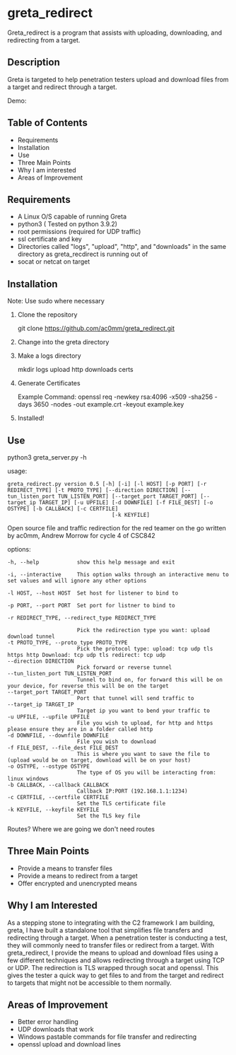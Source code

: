 # greta_redirect

Greta_redirect is a program that assists with uploading, downloading, and redirecting from a target.

## Description

Greta is targeted to help penetration testers upload and download files from a target and redirect through a target.

Demo: <link>

## Table of Contents

  - Requirements
  - Installation
  - Use
  - Three Main Points
  - Why I am interested
  - Areas of Improvement

## Requirements
  - A Linux O/S capable of running Greta
  - python3 ( Tested on python 3.9.2)
  - root permissions (required for UDP traffic)
  - ssl certificate and key
  - Directories called "logs", "upload", "http", and "downloads" in the same directory as greta_recdirect is running out of
  - socat or netcat on target

## Installation

Note: Use sudo where necessary

1. Clone the repository

   git clone https://github.com/ac0mm/greta_redirect.git

2. Change into the greta directory

3. Make a logs directory

     mkdir logs upload http downloads certs

4. Generate Certificates

    Example Command:
       openssl req -newkey rsa:4096 -x509 -sha256 -days 3650 -nodes -out example.crt -keyout example.key
          
5. Installed!

## Use

  python3 greta_server.py -h

  usage: 
  
    greta_redirect.py version 0.5 [-h] [-i] [-l HOST] [-p PORT] [-r REDIRECT_TYPE] [-t PROTO_TYPE] [--direction DIRECTION] [--tun_listen_port TUN_LISTEN_PORT] [--target_port TARGET_PORT] [--target_ip TARGET_IP] [-u UPFILE] [-d DOWNFILE] [-f FILE_DEST] [-o OSTYPE] [-b CALLBACK] [-c CERTFILE]
                                     [-k KEYFILE]

  Open source file and traffic redirection for the red teamer on the go written by ac0mm, Andrew Morrow for cycle 4 of CSC842

  options:
  
    -h, --help            show this help message and exit
    
    -i, --interactive     This option walks through an interactive menu to set values and will ignore any other options
    
    -l HOST, --host HOST  Set host for listener to bind to
    
    -p PORT, --port PORT  Set port for listner to bind to
    
    -r REDIRECT_TYPE, --redirect_type REDIRECT_TYPE
    
                          Pick the redirection type you want: upload download tunnel
    -t PROTO_TYPE, --proto_type PROTO_TYPE
                          Pick the protocol type: upload: tcp udp tls https http Download: tcp udp tls redirect: tcp udp
    --direction DIRECTION
                          Pick forward or reverse tunnel
    --tun_listen_port TUN_LISTEN_PORT
                          Tunnel to bind on, for forward this will be on your device, for reverse this will be on the target
    --target_port TARGET_PORT
                          Port that tunnel will send traffic to
    --target_ip TARGET_IP
                          Target ip you want to bend your traffic to
    -u UPFILE, --upfile UPFILE
                          File you wish to upload, for http and https please ensure they are in a folder called http
    -d DOWNFILE, --downfile DOWNFILE
                          File you wish to download
    -f FILE_DEST, --file_dest FILE_DEST
                          This is where you want to save the file to (upload would be on target, download will be on your host)
    -o OSTYPE, --ostype OSTYPE
                          The type of OS you will be interacting from: linux windows
    -b CALLBACK, --callback CALLBACK
                          Callback IP:PORT (192.168.1.1:1234)
    -c CERTFILE, --certfile CERTFILE
                          Set the TLS certificate file
    -k KEYFILE, --keyfile KEYFILE
                          Set the TLS key file

  Routes? Where we are going we don't need routes


## Three Main Points
  - Provide a means to transfer files
  - Provide a means to redirect from a target
  - Offer encrypted and unencrypted means

## Why I am Interested

As a stepping stone to integrating with the C2 framework I am building, greta, I have built a standalone tool that simplifies file transfers and redirecting through a target. When a penetration tester is conducting a test, they will commonly need to transfer files or redirect from a target. With greta_redirect, I provide the means to upload and download files using a few different techniques and allows redirecting through a target using TCP or UDP. The redirection is TLS wrapped through socat and openssl. This gives the tester a quick way to get files to and from the target and redirect to targets that might not be accessible to them normally.

## Areas of Improvement

- Better error handling
- UDP downloads that work
- Windows pastable commands for file transfer and redirecting
- openssl upload and download lines
